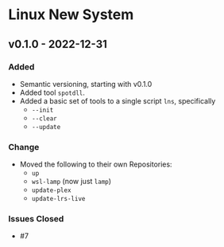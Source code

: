 # Linux New System

## v0.1.0 - 2022-12-31

### Added

- Semantic versioning, starting with v0.1.0
- Added tool `spotdll`.
- Added a basic set of tools to a single script `lns`, specifically
  - `--init`
  - `--clear`
  - `--update`

### Change

- Moved the following to their own Repositories:
  - `up`
  - `wsl-lamp` (now just `lamp`)
  - `update-plex`
  - `update-lrs-live`

### Issues Closed

- #7
